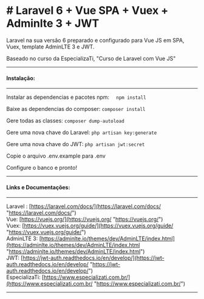 # # Laravel 6 + Vue SPA + Vuex + Adminlte 3 + JWT
<p>
Laravel na sua versão 6 preparado e configurado para Vue JS em SPA, Vuex, template AdminLTE 3 e JWT.
</p>
Baseado no curso da EspecializaTi, "Curso de Laravel com Vue JS"


------------
#### Instalação: 

------------
Instalar as dependencias e pacotes npm:
  `  npm install`

Baixe as dependencias do composer:
`composer install`

Gere todas as classes:
`composer dump-autoload`

Gere uma nova chave do Laravel:
`php artisan key:generate`

Gere uma nova chave do JWT:
`php artisan jwt:secret`

Copie o arquivo .env.example para .env

Configure o banco e pronto! 

------------



#### Links e Documentações:

------------


Laravel : [https://laravel.com/docs/](https://laravel.com/docs/ "https://laravel.com/docs/")
<br>
Vue: [https://vuejs.org/](https://vuejs.org/ "https://vuejs.org/")
<br>
Vuex: [https://vuex.vuejs.org/guide/](https://vuex.vuejs.org/guide/ "https://vuex.vuejs.org/guide/")
<br>
AdminLTE 3: [https://adminlte.io/themes/dev/AdminLTE/index.html](https://adminlte.io/themes/dev/AdminLTE/index.html "https://adminlte.io/themes/dev/AdminLTE/index.html")
<br>
JWT:  [https://jwt-auth.readthedocs.io/en/develop/](https://jwt-auth.readthedocs.io/en/develop/ "https://jwt-auth.readthedocs.io/en/develop/")
<br>
EspecializaTi: [https://www.especializati.com.br/](https://www.especializati.com.br/ "https://www.especializati.com.br/")

------------
